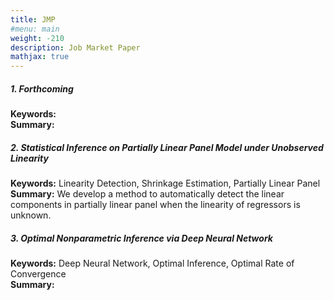 ```yaml
---
title: JMP
#menu: main
weight: -210
description: Job Market Paper
mathjax: true
---
```

##### 1. Forthcoming
**Keywords:** 
</br>
**Summary:**

##### 2. Statistical Inference on Partially Linear Panel Model under Unobserved Linearity
**Keywords:** Linearity Detection, Shrinkage Estimation, Partially Linear Panel
</br>
**Summary:** We develop a method to automatically detect the linear components in partially linear panel when the linearity of regressors is unknown.

##### 3. Optimal Nonparametric Inference via Deep Neural Network
**Keywords:** Deep Neural Network, Optimal Inference, Optimal Rate of Convergence
</br>
**Summary:** 